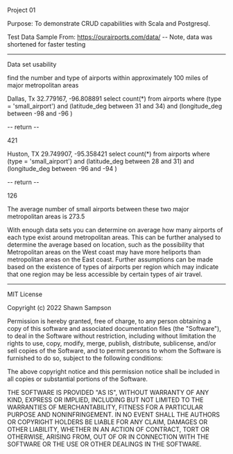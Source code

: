 Project 01

Purpose: To demonstrate CRUD capabilities with Scala and Postgresql.

Test Data Sample From: https://ourairports.com/data/
-- Note, data was shortened for faster testing

------------------------------------------------------------
Data set usability

find the number and type of airports within approximately 100 miles of major metropolitan areas

Dallas, Tx   32.779167, -96.808891
select count(*) from airports where (type = 'small_airport') and (latitude_deg between 31 and 34) and (longitude_deg between -98 and -96 )

-- return --

421

Huston, TX    29.749907, -95.358421
select count(*) from airports where (type = 'small_airport') and (latitude_deg between 28 and 31) and (longitude_deg between -96 and -94 )

-- return --

126

The average number of small airports between these two major metropolitan areas is 273.5


With enough data sets you can determine on average how many airports of each type exist around metropolitan areas.
This can be further analysed to determine the average based on location, such as the possibility that Metropolitan
areas on the West coast may have more heliports than metropolitan areas on the East coast.  Further assumptions can
be made based on the existence of types of airports per region which may indicate that one region may be less accessible
by certain types of air travel.




-------------------------------------------------------------
MIT License

Copyright (c) 2022 Shawn Sampson

Permission is hereby granted, free of charge, to any person obtaining a copy
of this software and associated documentation files (the "Software"), to deal
in the Software without restriction, including without limitation the rights
to use, copy, modify, merge, publish, distribute, sublicense, and/or sell
copies of the Software, and to permit persons to whom the Software is
furnished to do so, subject to the following conditions:

The above copyright notice and this permission notice shall be included in all
copies or substantial portions of the Software.

THE SOFTWARE IS PROVIDED "AS IS", WITHOUT WARRANTY OF ANY KIND, EXPRESS OR
IMPLIED, INCLUDING BUT NOT LIMITED TO THE WARRANTIES OF MERCHANTABILITY,
FITNESS FOR A PARTICULAR PURPOSE AND NONINFRINGEMENT. IN NO EVENT SHALL THE
AUTHORS OR COPYRIGHT HOLDERS BE LIABLE FOR ANY CLAIM, DAMAGES OR OTHER
LIABILITY, WHETHER IN AN ACTION OF CONTRACT, TORT OR OTHERWISE, ARISING FROM,
OUT OF OR IN CONNECTION WITH THE SOFTWARE OR THE USE OR OTHER DEALINGS IN THE
SOFTWARE.
